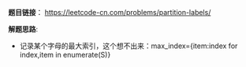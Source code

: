 **题目链接**：
https://leetcode-cn.com/problems/partition-labels/

**解题思路**:
* 记录某个字母的最大索引，这个想不出来：max_index={item:index for index,item in enumerate(S)}
